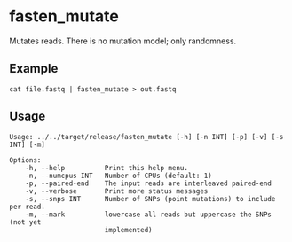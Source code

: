 # fasten_mutate

Mutates reads. There is no mutation model; only randomness.

## Example

```
cat file.fastq | fasten_mutate > out.fastq
```

## Usage

    Usage: ../../target/release/fasten_mutate [-h] [-n INT] [-p] [-v] [-s INT] [-m]
    
    Options:
        -h, --help          Print this help menu.
        -n, --numcpus INT   Number of CPUs (default: 1)
        -p, --paired-end    The input reads are interleaved paired-end
        -v, --verbose       Print more status messages
        -s, --snps INT      Number of SNPs (point mutations) to include per read.
        -m, --mark          lowercase all reads but uppercase the SNPs (not yet
                            implemented)
    
